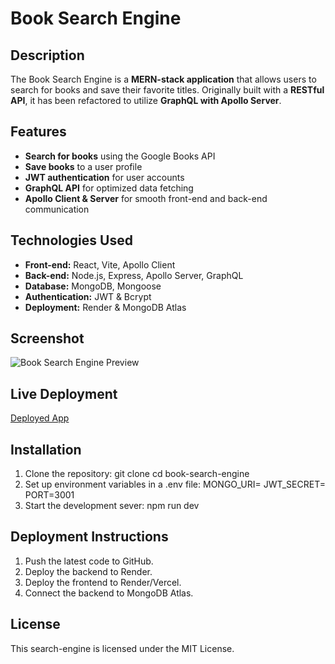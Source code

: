 # Book Search Engine

## Description
The Book Search Engine is a **MERN-stack application** that allows users to search for books and save their favorite titles. Originally built with a **RESTful API**, it has been refactored to utilize **GraphQL with Apollo Server**.

## Features
- **Search for books** using the Google Books API
- **Save books** to a user profile
- **JWT authentication** for user accounts
- **GraphQL API** for optimized data fetching
- **Apollo Client & Server** for smooth front-end and back-end communication

## Technologies Used
- **Front-end:** React, Vite, Apollo Client
- **Back-end:** Node.js, Express, Apollo Server, GraphQL
- **Database:** MongoDB, Mongoose
- **Authentication:** JWT & Bcrypt
- **Deployment:** Render & MongoDB Atlas

## Screenshot
![Book Search Engine Preview](<>)

## Live Deployment
 [Deployed App](<>)

## Installation
1. Clone the repository:
   git clone <repository-url>
   cd book-search-engine
2. Set up environment variables in a .env file:
   MONGO_URI=<your-mongo-db-uri>
   JWT_SECRET=<your-jwt-secret>
   PORT=3001
3. Start the development sever:
   npm run dev

## Deployment Instructions
1. Push the latest code to GitHub.
2. Deploy the backend to Render.
3. Deploy the frontend to Render/Vercel.
4. Connect the backend to MongoDB Atlas.

## License 
This search-engine is licensed under the MIT License.
